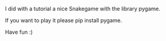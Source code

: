I did with a tutorial a nice Snakegame with the library pygame. 

If you want to play it please pip install pygame. 

Have fun :)

